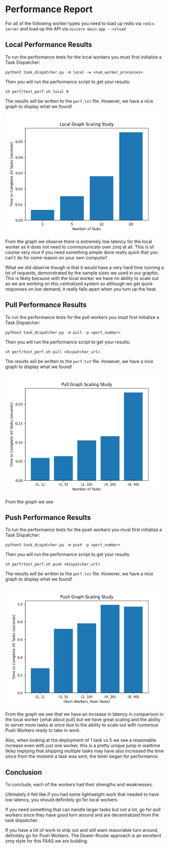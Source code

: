 # Performance Report

For all of the following worker types you need to load up redis via `redis-server` and load up the API via `uvicorn main:app --reload`

## Local Performance Results

To run the performance tests for the local workers you must first initialize a Task Dispatcher:

```
python3 task_dispatcher.py -m local -w <num_worker_processes>
```

Then you will run the performance script to get your results:

```
sh perf/test_perf.sh local 0
```

The results will be written to the `perf.txt` file. However, we have a nice graph to display what we found!

!["Local Performance Graph"](../perf/local_perf.png)

From the graph we observe there is extremely low latency for the local worker as it does not need to commununicate over zmq at all. This is of course very nice if you need something simple done really quick that you can't do for some reason on your own computer!

What we did observe though is that it would have a very hard time running a lot of requests, demonstrated by the sample sizes we used in our graphic. This is likely because with the local worker we have no ability to scale out as we are working on this centralized system so although we get quick responses on low demand, it really falls apart when you turn up the heat. 

## Pull Performance Results

To run the performance tests for the pull workers you must first initialize a Task Dispatcher:

```
python3 task_dispatcher.py -m pull -p <port_number>
```

Then you will run the performance script to get your results:

```
sh perf/test_perf.sh pull <dispatcher_url>
```

The results will be written to the `perf.txt` file. However, we have a nice graph to display what we found!

!["Pull Performance Graph"](../perf/pull_perf.png)

From the graph we see

## Push Performance Results

To run the performance tests for the push workers you must first initialize a Task Dispatcher:

```
python3 task_dispatcher.py -m push -p <port_number>
```

Then you will run the performance script to get your results:

```
sh perf/test_perf.sh push <dispatcher_url>
```

The results will be written to the `perf.txt` file. However, we have a nice graph to display what we found!

!["Push Performance Graph"](../perf/push_perf.png)

From the graph we see that we have an increase in latency in comparison to the local worker [what about pull] but we have great scaling and the ability to server more tasks at once due to the ability to scale out with numerous Push Workers ready to take in work.

Also, when looking at the deployment of 1 task vs 5 we see a reasonable increase even with just one worker, this is a pretty unique jump in waittime likley implying that shipping multiple tasks may have also increased the time since from the moment a task was sent, the timer began for performance. 

## Conclusion

To conclude, each of the workers had their strengths and weaknesses. 

Ultimately it felt like if you had some lightweight work that needed to have low latency, you should definitely go for local workers. 

If you need something that can handle larger tasks but not a lot, go for pull workers since they have good turn around and are decentralized from the task dispatcher. 

If you have a lot of work to ship out and still want reasonable turn around, definitely go for Push Workers. The Dealer-Router approach is an excellent zmq style for this FAAS we are building.